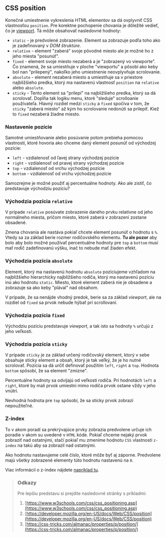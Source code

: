 ## CSS position

Konečné umiestnenie vykreslenia HTML elementov sa dá ovplyvniť CSS vlastnosťou `position`. Pre korektne pochopenie chovania je dôležité vedieť, čo je [viewport](https://developer.mozilla.org/en-US/docs/Web/CSS/Viewport_concepts). Tá môže obsahovať nasledovné hodnoty:

- `static` - je predvolené zobrazenie. Element sa zobrazuje podľa toho ako je zadefinovaný v _DOM štruktúre_.
- `relative` - element "zaberá" svoje pôvodné miesto ale je možné ho z jeho miesta "posunúť".
- `fixed` - element svoje miesto nezaberá a je "zobrazený vo viewporte". Čo znamená, že sa umiestňuje v ploche "viewportu" a pôsobí ako keby bol nan "prilepený", nakoľko jeho umiestnenie neovplyvňuje scrolovanie.
- `absolute` - element nezaberá miesto a umiestňuje sa v priestore najbližšieho predka, ktorý ma nastavenú vlastnosť `position` na `relative` alebo `absolute`. 
- `sticky` - Tento element sa "prilepí" na najbližšieho predka, ktorý sa dá scrolovať. Dopĺňa tak logiku menu, ktoré "sleduje" scrolloanie používateľa. Hlavný rozdiel medzi `sticky` a `fixed` spočíva v tom, že `sticky` "zaberá miesto" až kým ho scrolovanie nedonúti sa prilepiť. Kiež to `fixed` nezaberá žiadne miesto.

### Nastavenie pozície

Samotné umiestňovanie alebo posúvanie potom prebieha pomocou vlastností, ktoré hovoria ako chceme daný element posunúť od východzej pozície:

- `left` - vzdialenosť od ľavej strany východzej pozície 
- `right` - vzdialenosť od pravej strany východzej pozície
- `top` - vzdialenosť od vrchu východzej pozície
- `bottom` - vzdialenosť od vrchu východzej pozície

Samozrejme je možné použiť aj percentuálne hodnoty. Ako ale zistiť, čo predstavuje východziu pozíciu? 

### Východzia pozícia `relative`

V prípade `relative` posúvate zobrazenie daného prvku relatívne od jeho normálneho miesta, pričom miesto, ktoré zaberá v zobrazení zostane obsadené.

Zmena chovania ale nastáva pokiaľ chcete element posunúť o hodnotu s `%`. Vtedy sa za základ berie rozmer rodičovského elementu. __Tu ale pozor__ aby bolo aby bolo možné používať percentuálne hodnoty pre `top` a `bottom` musí mať rodič zadefinovanú výšku, inač to nebude mať žiaden efekt. 

### Východzia pozícia `absolute`

Element, ktorý ma nastavenú hodnotu `absolute` pozíciujeme vzhľadom na najbližšieho hierarchicky najbližšieho rodiča, ktorý ma nastavenú pozíciu inú ako hodnotu `static`. Miesto, ktoré element zaberá nie je obsadene a zobrazuje sa ako keby "plával" nad obsahom.

V prípade, že sa nenájde vhodný predok, berie sa za základ _viewport_, ale na rozdiel od `fixed` sa prvok nebude hýbať pri scrollovaní.

### Východzia pozícia `fixed`

Východziu pozíciu predstavuje _viewport_, a tak isto sa hodnoty `%` určujú z jeho veľkosti.

### Východzia pozícia `sticky`

V prípade `sticky` je za základ určený rodičovský element, ktorý v sebe obsahuje sticky element a obsah, ktorý je tak veľký, že je ho nutné scrolovať. Pozícia sa dá určiť definovať použitím `left`, `right` a `top`. Hodnota `bottom` spôsobí, že sa element "zmizne". 

Percentuálne hodnoty sa odvíjajú od veľkosti rodiča. Pri hodnotách `left` a `right`, ktoré by mali prvok umiestni mimo rodiča prvok ostane vždy v jeho vnútri.

Nevhodná hodnota pre `top` spôsobí, že sa sticky prvok zobrazí nepoužiteľné.

### Z-index
To v akom poradí sa prekrývajúce prvky zobrazia predvolene určuje ich poradie v akom su uvedené v `HTML` kóde. Pokiaľ chceme nejaký prvok zobraziť nad ostatnými, stačí pokiaľ mu zmeníme hodnotu `CSS` vlastnosti `z-index` na takú aby sa zobrazil nad ostatnými.

Ako hodnotu nastavujeme celé číslo, ktoré môže byť aj záporne. Predvolene majú všetky zobrazené elementy túto hodnotu nastavenú na `0`.

Viac informácií o z-index nájdete [napríklad tu](https://www.w3schools.com/cssref/pr_pos_z-index.asp).


> ### Odkazy
>
> Pre lepšiu predstavu si prejdite nasledovné stránky s príkladmi:
>
>1. [https://www.w3schools.com/css/css_positioning.asp](https://www.w3schools.com/css/css_positioning.asp)
>2. [https://developer.mozilla.org/en-US/docs/Web/CSS/position](https://developer.mozilla.org/en-US/docs/Web/CSS/position)
>3. [https://css-tricks.com/almanac/properties/p/position/](https://css-tricks.com/almanac/properties/p/position/)